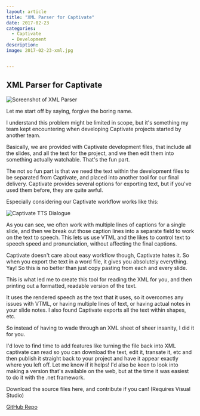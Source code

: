 ```yaml
---
layout: article
title: "XML Parser for Captivate"
date: 2017-02-23
categories:
  - Captivate
  - Development
description: 
image: 2017-02-23-xml.jpg


---
```


## XML Parser for Captivate

![Screenshot of XML Parser](/assets/images/2017-02-23.png)

Let me start off by saying, forgive the boring name.

I understand this problem might be limited in scope, but it's something my team kept encountering when developing Captivate projects started by another team.

Basically, we are provided with Captivate development files, that include all the slides, and all the text for the project, and we then edit them into something actually watchable. That's the fun part.

The not so fun part is that we need the text within the development files to be separated from Captivate, and placed into another tool for our final delivery. Captivate provides several options for exporting text, but if you've used them before, they are quite awful. 

Especially considering our Captivate workflow works like this: 

![Captivate TTS Dialogue](/assets/images/tts.PNG)

As you can see, we often work with multiple lines of captions for a single slide, and then we break out those caption lines into a separate field to work on the text to speech. This lets us use VTML and the likes to control text to speech speed and pronunciation, without affecting the final captions.

Captivate doesn't care about easy workflow though, Captivate hates it. So when you export the text in a word file, it gives you absolutely everything. Yay! So this is no better than just copy pasting from each and every slide.

This is what led me to create this tool for reading the XML for you, and then printing out a formatted, readable version of the text. 

It uses the rendered speech as the text that it uses, so it overcomes any issues with VTML, or having multiple lines of text, or having actual notes in your slide notes. I also found Captivate exports all the text within shapes, etc. 

So instead of having to wade through an XML sheet of sheer insanity, I did it for you.

I'd love to find time to add features like turning the file back into XML captivate can read so you can download the text, edit it, transate it, etc and then publish it straight back to your project and have it appear exactly where you left off.
Let me know if it helps!
I'd also be keen to look into making a version that's available on the web, but at the time it was easiest to do it with the .net framework.

Download the source files here, and contribute if you can! (Requires Visual Studio)

[GitHub Repo](https://github.com/RandyMustache/XMLParser) 
